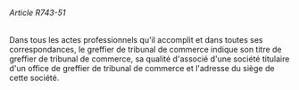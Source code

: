 ###### Article R743-51

Dans tous les actes professionnels qu'il accomplit et dans toutes ses correspondances, le greffier de tribunal de commerce indique son titre de greffier de tribunal de commerce, sa qualité d'associé d'une société titulaire d'un office de greffier de tribunal de commerce et l'adresse du siège de cette société.

